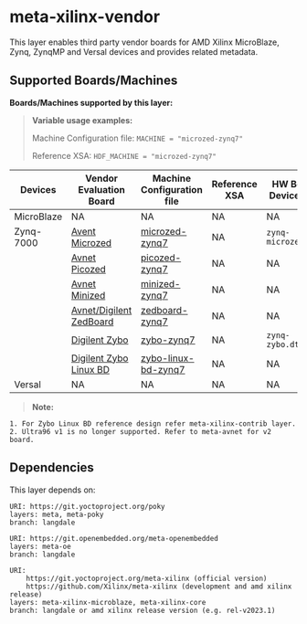 # meta-xilinx-vendor

This layer enables third party vendor boards for AMD Xilinx MicroBlaze, Zynq,
ZynqMP and Versal devices and provides related metadata.

## Supported Boards/Machines

**Boards/Machines supported by this layer:**

> **Variable usage examples:**
>
> Machine Configuration file: `MACHINE = "microzed-zynq7"`
>
> Reference XSA: `HDF_MACHINE = "microzed-zynq7"`
>
| Devices    | Vendor Evaluation Board                                                                                           | Machine Configuration file                                   | Reference XSA    | HW Board Device tree | QEMU tested | HW tested |
|------------|-------------------------------------------------------------------------------------------------------------------|--------------------------------------------------------------|------------------|----------------------|-------------|-----------|
| MicroBlaze | NA                                                                                                                | NA                                                           | NA               | NA                   | No          | No        |
| Zynq-7000  | [Avent Microzed](https://www.xilinx.com/products/boards-and-kits/1-5lakcu.html)                                   | [microzed-zynq7](conf/machine/microzed-zynq7.conf)           | NA               | `zynq-microzed.dtb`  | No          | No        |
|            | [Avnet Picozed](https://www.xilinx.com/products/boards-and-kits/1-58nuel.html)                                    | [picozed-zynq7](conf/machine/picozed-zynq7.conf)             | NA               | NA                   | No          | No        |
|            | [Avnet Minized](https://www.xilinx.com/products/boards-and-kits/1-odbhjd.html)                                    | [minized-zynq7](conf/machine/minized-zynq7.conf)             | NA               | NA                   | No          | No        |
|            | [Avnet/Digilent ZedBoard](https://www.xilinx.com/products/boards-and-kits/1-8dyf-11.html)                         | [zedboard-zynq7](conf/machine/zedboard-zynq7.conf)           | NA               | NA                   | No          | No        |
|            | [Digilent Zybo](https://www.xilinx.com/support/university/boards-portfolio/xup-boards/DigilentZYBO.html)          | [zybo-zynq7](conf/machine/zybo-zynq7.conf)                   | NA               | `zynq-zybo.dtb`      | No          | No        |
|            | [Digilent Zybo Linux BD](https://www.xilinx.com/support/university/boards-portfolio/xup-boards/DigilentZYBO.html) | [zybo-linux-bd-zynq7](conf/machine/zybo-linux-bd-zynq7.conf) | NA               | NA                   | No          | No        |
| Versal     | NA                                                                                                                | NA                                                           | NA               | NA                   | NA          | NA        |

> **Note:** 
```
1. For Zybo Linux BD reference design refer meta-xilinx-contrib layer.
2. Ultra96 v1 is no longer supported. Refer to meta-avnet for v2 board.
```

## Dependencies

This layer depends on:

	URI: https://git.yoctoproject.org/poky
	layers: meta, meta-poky
	branch: langdale

	URI: https://git.openembedded.org/meta-openembedded
	layers: meta-oe
	branch: langdale

	URI:
        https://git.yoctoproject.org/meta-xilinx (official version)
        https://github.com/Xilinx/meta-xilinx (development and amd xilinx release)
	layers: meta-xilinx-microblaze, meta-xilinx-core
	branch: langdale or amd xilinx release version (e.g. rel-v2023.1)
